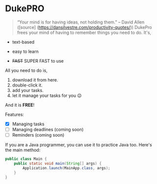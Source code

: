 # DukePRO

> “Your mind is for having ideas, not holding them.” – David Allen ([source] (https://dansilvestre.com/productivity-quotes/))
DukePro frees your mind of having to remember things you need to do. It's,

- text-based
* easy to learn
+ ~~FAST~~ SUPER FAST to use

All you need to do is,

1. download it from here.
2. double-click it.
3. add your tasks.
4. let it manage your tasks for you 😉

And it is **FREE**!

Features:

- [x] Managing tasks
- [ ] Managing deadlines (coming soon)
- [ ] Reminders (coming soon)

If you are a Java programmer, you can use it to practice Java too. Here's the main method:

```java
public class Main {
    public static void main(String[] args) {
        Application.launch(MainApp.class, args);
    }
}
```
